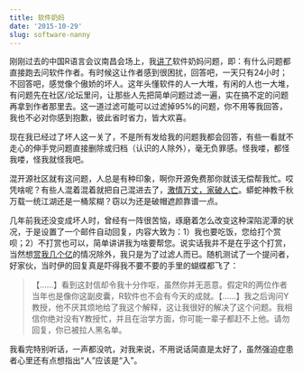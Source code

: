 ```yaml
---
title: 软件奶妈
date: '2015-10-29'
slug: software-nanny
---
```


刚刚过去的中国R语言会议南昌会场上，我[讲了](http://slides.yihui.org/2015-Nanchang-R-Yihui-Xie.html)软件奶妈问题，即：有什么问题都直接跑去问软件作者。有时候这让作者感到很困扰，回答吧，一天只有24小时；不回答吧，感觉像个傲娇的坏人。这年头懂软件的人一大堆，有闲的人也一大堆，有问题先在社区/论坛里问，让那些人先把简单问题过滤一遍，实在搞不定的问题再拿到作者那里去。这一道过滤可能可以过滤掉95%的问题，你不用等我回答，我也不必对你感到抱歉，彼此省时省力，皆大欢喜。

现在我已经过了坏人这一关了，不是所有发给我的问题我都会回答，有些一看就不走心的伸手党问题直接删除或归档（认识的人除外），毫无负罪感。怪我喽，都怪我喽，怪我就怪我吧。

混开源社区就有这问题，人总是有种印象，啊你开源免费那你就该无偿帮我忙。哎凭啥呢？有些人混着混着就把自己混进去了，[激情万丈，家破人亡](http://jessenoller.com/blog/2015/9/27/a-lot-happens)。蟒蛇神教千秋万载一统江湖还是一桶浆糊？窃以为还是破帽遮颜靠谱一点。

几年前我还没变成坏人时，曾经有一阵很苦恼，琢磨着怎么改变这种深陷泥潭的状况，于是设置了一个邮件自动回复，内容大致为：1）我也要吃饭，您给打个赏呗；2）不打赏也可以，简单讲讲我为啥要帮您。说实话我并不是在乎这个打赏，当然想[赏我几个亿](https://db.yihui.org/imgur/qHN7X6M.png)的情况除外，我只是为了过滤人而已。随机测试了一个提问者，好家伙，当时伊的回复真是吓得我不要不要的手里的蝴蝶都飞了：

> 【……】看到这封信却令我十分作呕，虽然你并无恶意。假定R的两位作者当年也是像你这副皮囊，R软件也不会有今天的成就。【……】我之后询问Y教授，他不厌其烦地给了我这个解释，这让我很好的解决了这个问题。我相信你绝对没有Y教授忙，并且在治学方面，你可能一辈子都赶不上他。请勿回复，你已被拉人黑名单。

我看完特别听话，一声都没吭，对我来说，不用说话简直是太好了，虽然强迫症患者心里还有点想指出“人”应该是“入”。
